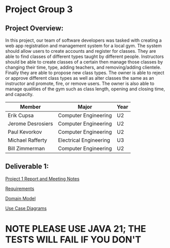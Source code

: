 # Project Group 3

## Project Overview: 

In this project, our team of software developers was tasked with creating a web app registration and management system for a local gym. The system should allow users to create accounts and register for classes. They are able to find classes of different types taught by different people. Instructors should be able to create classes of a certain then manage those classes by changing their time, type, adding teachers, and removing/adding clientele. Finally they are able to propose new class types. The owner is able to reject or approve different class types as well as alter classes the same as an instructor and promote, fire, or remove users. The owner is also able to manage qualities of the gym such as class length, opening and closing time, and capacity. 

| Member            | Major   |  Year |
| ----------------- | ------------------------------------ | ------------ |
| Erik Cupsa        | Computer Engineering |   U2          |
| Jerome Desrosiers | Computer Engineering |   U2          |
| Paul Kevorkov     | Computer Engineering |   U2          |
| Michael Rafferty  | Electrical Engineering    |    U3        |
| Bill Zimmerman    | Computer Engineering |    U2          |

## Deliverable 1:

[Project 1 Report and Meeting Notes](https://github.com/McGill-ECSE321-Winter2024/project-group-3/wiki/Deliverable-1-Meetings-and-Effort#effort-and-responsibilities:~:text=Home-,Deliverable%201%20Meetings%20and%20Effort,-Effort%20and%20Responsibilities)

[Requirements](https://github.com/McGill-ECSE321-Winter2024/project-group-3/wiki/Requirements#:~:text=Domain%20Model-,Requirements,-Functional%20Requirements)

[Domain Model](https://github.com/McGill-ECSE321-Winter2024/project-group-3/wiki/Domain-Model)

[Use Case Diagrams](https://github.com/McGill-ECSE321-Winter2024/project-group-3/wiki/Use-Cases-and-Diagrams)


# NOTE PLEASE USE JAVA 21; THE TESTS WILL FAIL IF YOU DON'T
